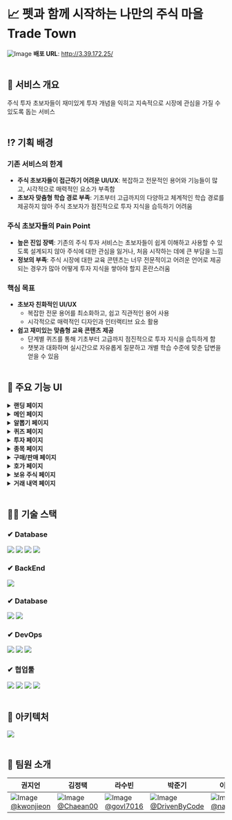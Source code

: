 # 📈 펫과 함께 시작하는 나만의 주식 마을 Trade Town #
![Image](https://github.com/user-attachments/assets/64cd3fe5-18e7-4e39-86f7-6001c63244e7)
**배포 URL**: http://3.39.172.25/
<br><br>
## 🏡 서비스 개요 ##
주식 투자 초보자들이 재미있게 투자 개념을 익히고 지속적으로 시장에 관심을 가질 수 있도록 돕는 서비스
<br><br>
## ⁉️ 기획 배경 ##
### 기존 서비스의 한계 ###
- **주식 초보자들이 접근하기 어려운 UI/UX**: 복잡하고 전문적인 용어와 기능들이 많고, 시각적으로 매력적인 요소가 부족함
- **초보자 맞춤형 학습 경로 부족**: 기초부터 고급까지의 다양하고 체계적인 학습 경로를 제공하지 않아 주식 초보자가 점진적으로 투자 지식을 습득하기 어려움
### 주식 초보자들의 Pain Point ###
- **높은 진입 장벽**: 기존의 주식 투자 서비스는 초보자들이 쉽게 이해하고 사용할 수 있도록 설계되지 않아 주식에 대한 관심을 잃거나, 처음 시작하는 데에 큰 부담을 느낌
- **정보의 부족**: 주식 시장에 대한 교육 콘텐츠는 너무 전문적이고 어려운 언어로 제공되는 경우가 많아 어떻게 투자 지식을 쌓아야 할지 혼란스러움
### 핵심 목표 ###
- **초보자 친화적인 UI/UX**
  - 복잡한 전문 용어를 최소화하고, 쉽고 직관적인 용어 사용
  - 시각적으로 매력적인 디자인과 인터랙티브 요소 활용
- **쉽고 재미있는 맞춤형 교육 콘텐츠 제공**
  - 단계별 퀴즈를 통해 기초부터 고급까지 점진적으로 투자 지식을 습득하게 함
  - 챗봇과 대화하며 실시간으로 자유롭게 질문하고 개별 학습 수준에 맞춘 답변을 얻을 수 있음
<br><br>
## 🐰 주요 기능 UI ##
<details>
  <summary><b>랜딩 페이지</b></summary>
  <div markdown="1">
    <img src="https://github.com/user-attachments/assets/611ce95a-9727-4993-8fa1-e097f1540770">
    <br>
    랜딩페이지
  </div>
</details>
<details>
  <summary><b>메인 페이지</b></summary>
  <div markdown="1">
    <img src="https://github.com/user-attachments/assets/f99bee8d-85d0-4d9c-8536-d40568403f26">
    <br>
    매수 1회 당 게이지 1칸 채워짐 -> 5칸이 채워지면 레벨이 오르고 펫을 획득
  </div>
</details>
<details>
  <summary><b>알뽑기 페이지</b></summary>
  <div markdown="1">
    <img src="https://github.com/user-attachments/assets/8955356a-b34b-443c-9199-99d4b8471855">
    <br>
    500 포인트로 알을 뽑은 후, 알이 부화되면 소수점 주식 획득
  </div>
</details>
<details>
  <summary><b>퀴즈 페이지</b></summary>
  <div markdown="1">
    <img src="https://github.com/user-attachments/assets/1151c11b-d853-4408-b60b-2f6432baec50">
    <br>
    1일 1회 단계별 퀴즈를 풀고 포인트 획득
  </div>
</details>
<details>
  <summary><b>투자 페이지</b></summary>
  <div markdown="1">
    <img src="https://github.com/user-attachments/assets/e59b6cf3-2d4f-4ca6-bef3-a7158d924217">
    <br>
    내 주식, 보유상품, 관심종목 조회
  </div>
</details>
<details>
  <summary><b>종목 페이지</b></summary>
  <div markdown="1">
    <img src="https://github.com/user-attachments/assets/57f9746e-0569-4254-b050-1037ad1cb698">
    <br>
    특정 종목의 현재가와 차트 조회
  </div>
</details>
<details>
  <summary><b>구매/판매 페이지</b></summary>
  <div markdown="1">
    <img src="https://github.com/user-attachments/assets/7390ae28-b2fb-4594-8fdb-fbe9d6b55b50">
    <br>
    구매/판매 수량을 입력하고 주문 확인 과정을 거친 후, 구매/판매 
  </div>
</details>
<details>
  <summary><b>호가 페이지</b></summary>
  <div markdown="1">
    <img src="https://github.com/user-attachments/assets/05192a9b-9461-4293-8f93-106597e21e25">
    <br>
    특정 종목의 호가 조회 
  </div>
</details>
<details>
  <summary><b>보유 주식 페이지</b></summary>
  <div markdown="1">
    <img src="https://github.com/user-attachments/assets/33d4a825-dd5e-423e-bccf-36402513fc64">
    <br>
    보유 주식 시각화한 원그래프 및 수익률 조회
  </div>
</details>
<details>
  <summary><b>거래 내역 페이지</b></summary>
  <div markdown="1">
    <img src="https://github.com/user-attachments/assets/2bdd1da9-f9a0-46be-8937-c26668cf8d8a">
    <br>
    거래 내역 상품 조회
  </div>
</details>
<br>

## 🧑‍💻 기술 스택 ##
### ✔ Database ###
<img src="https://img.shields.io/badge/React-61DAFB?style=flat-square&logo=react&logoColor=white"> <img src="https://img.shields.io/badge/javascript-F7DF1E?style=flat-square&logo=javascript&logoColor=white"> <img src="https://img.shields.io/badge/tailwindcss-06B6D4?style=flat-square&logo=tailwindcss&logoColor=white"> <img src="https://img.shields.io/badge/html5-E34F26?style=flat-square&logo=html5&logoColor=white">
### ✔ BackEnd ###
<img src="https://img.shields.io/badge/springboot-6DB33F?style=flat-square&logo=springboot&logoColor=white">

### ✔ Database ###
<img src="https://img.shields.io/badge/mysql-4479A1?style=flat-square&logo=mysql&logoColor=white"> <img src="https://img.shields.io/badge/redis-FF4438?style=flat-square&logo=redis&logoColor=white">

### ✔ DevOps ###
<img src="https://img.shields.io/badge/docker-2496ED?style=flat-square&logo=docker&logoColor=white"> <img src="https://img.shields.io/badge/apachekafka-231F20?style=flat-square&logo=apachekafka&logoColor=white"> <img src="https://img.shields.io/badge/amazon-FF9900?style=flat-square&logo=amazon&logoColor=white">

### ✔ 협업툴 ###
<img src="https://img.shields.io/badge/git-F05032?style=flat-square&logo=git&logoColor=white"> <img src="https://img.shields.io/badge/github-181717?style=flat-square&logo=github&logoColor=white"> <img src="https://img.shields.io/badge/slack-4A154B?style=flat-square&logo=slack&logoColor=white"> <img src="https://img.shields.io/badge/notion-000000?style=flat-square&logo=notion&logoColor=white">
<br><br>
## 🔧 아키텍처 ##
<img src="https://github.com/user-attachments/assets/a92d38db-d461-4909-aa04-f7144442de84">
<br><br>

## 👥 팀원 소개 ##
| 권지언 | 김정택 | 라수빈 | 박준기 | 이나민 | 장성준 |
|--------|--------|--------|--------|--------|--------|
| ![Image](https://github.com/user-attachments/assets/98664e7d-06b2-4d7e-86ba-aa61a07898bc) <br> [@kwonjieon](https://github.com/kwonjieon) | ![Image](https://github.com/user-attachments/assets/400267bb-187e-4298-94ee-b3c7a0c9a71c) <br> [@Chaean00](https://github.com/Chaean00)  | ![Image](https://github.com/user-attachments/assets/fb635bb3-a378-417c-8fa7-257bb0630757) <br> [@govl7016](https://github.com/govl7016)  | ![Image](https://github.com/user-attachments/assets/54a577b0-ede3-48ab-9b65-ad932a9db7ac) <br> [@DrivenByCode](https://github.com/DrivenByCode) | ![Image](https://github.com/user-attachments/assets/a1c64525-167d-47db-b1c8-edef8aec86b5) <br> [@naminlee](https://github.com/naminlee) | ![Image](https://github.com/user-attachments/assets/a182ee1e-aaad-4ae4-bcb2-66b4305c83ec) <br> [@J2Jayy](https://github.com/J2Jayy)
